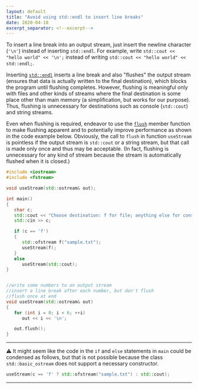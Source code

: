 ```yaml
---
layout: default
title: "Avoid using std::endl to insert line breaks"
date: 2020-04-18
excerpt_separator: <!--excerpt-->
---
```


To insert a line break into an output stream, just insert the newline character (`'\n'`) instead of inserting `std::endl`. For example, write `std::cout << "hello world" << '\n';` instead of writing `std::cout << "hello world" << std::endl;`.

<!--excerpt-->

Inserting [`std::endl`](https://en.cppreference.com/w/cpp/io/manip/endl) inserts a line break and also "flushes" the output stream
(ensures that data is actually written to the final destination\), which blocks the program until flushing completes. However, flushing
is meaningful only with files and other kinds of streams where the final destination is some place other than main memory (a 
simplification, but works for our purpose\). Thus, flushing is unnecessary for destinations such as console (`std::cout`) and string 
streams. 

Even when flushing is required, endeavor to use the [`flush`](https://en.cppreference.com/w/cpp/io/basic_ostream/flush) member function
to make flushing apparent and to potentially improve performance as shown in the code example below. Obviously, the call to `flush` in 
function `useStream` is pointless if the output stream is `std::cout` or a string stream, but that call is made only once and thus may 
be acceptable. (In fact, flushing is unnecessary for any kind of stream because the stream is automatically flushed when it is closed.)

```cpp
#include <iostream>
#include <fstream>

void useStream(std::ostream& out);

int main()
{
   char c;
   std::cout << "Choose destination: f for file; anything else for console: ";
   std::cin >> c;

   if (c == 'f')
   {
      std::ofstream f("sample.txt");
      useStream(f);
   }
   else
      useStream(std::cout);
}


//write some numbers to an output stream
//insert a line break after each number, but don't flush
//flush once at end
void useStream(std::ostream& out)
{
   for (int i = 0; i < 6; ++i)
      out << i << '\n';

   out.flush();
}
```
---
⚠️ It might seem like the code in the `if` and `else` statements in `main` could be condensed as follows, 
but that is not possible because the class `std::basic_ostream` does not support a necessary constructor.

```cpp
useStream(c == 'f' ? std::ofstream("sample.txt") : std::cout);
```
---

